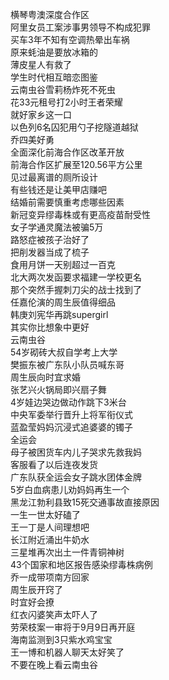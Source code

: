 横琴粤澳深度合作区  
阿里女员工案涉事男领导不构成犯罪  
买车3年不知有空调热晕出车祸  
原来蚝油是要放冰箱的  
薄皮星人有救了  
学生时代相互暗恋图鉴  
云南虫谷雪莉杨炸死不死虫  
花33元租号打2小时王者荣耀  
就好家乡这一口  
以色列6名囚犯用勺子挖隧道越狱  
乔四美好勇  
全面深化前海合作区改革开放  
前海合作区扩展至120.56平方公里  
见过最离谱的厕所设计  
有些钱还是让美甲店赚吧  
结婚前需要慎重考虑哪些因素  
新冠变异缪毒株或有更高疫苗耐受性  
女子学通灵魔法被骗5万  
路怒症被孩子治好了  
把削发器当成了梳子  
食用月饼一天别超过一百克  
北大两次发函要求福建一学校更名  
那个突然手握刺刀尖的战士找到了  
任嘉伦演的周生辰值得细品  
韩庚刘宪华再跳supergirl  
其实你比想象中更好  
云南虫谷  
54岁砌砖大叔自学考上大学  
樊振东被广东队小队员喊东哥  
周生辰向时宜求婚  
张艺兴火锅局即兴扇子舞  
4岁娃边哭边做动作跳下3米台  
中央军委举行晋升上将军衔仪式  
蓝盈莹妈妈沉浸式追婆婆的镯子  
全运会  
母子被困货车内儿子哭求先救我妈  
客服看了以后连夜发货  
广东队获全运会女子跳水团体金牌  
5岁白血病患儿劝妈妈再生一个  
黑龙江勃利县致15死交通事故直接原因  
一生一世太好磕了  
王一丁是人间理想吧  
长江附近涌出牛奶水  
三星堆再次出土一件青铜神树  
43个国家和地区报告感染缪毒株病例  
乔一成带项南方回家  
周生辰开窍了  
时宜好会撩  
红衣闪婆笑声太吓人了  
劳荣枝案一审将于9月9日再开庭  
海南监测到3只紫水鸡宝宝  
王一博和机器人聊天太好笑了  
不要在晚上看云南虫谷  
